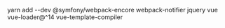 yarn add --dev  @symfony/webpack-encore webpack-notifier jquery vue vue-loader@^14 vue-template-compiler
